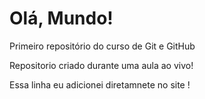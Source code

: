 # Olá, Mundo!
Primeiro repositório do curso de Git e GitHub

Repositorio criado durante uma aula ao vivo!

Essa linha eu adicionei diretamnete no site !
